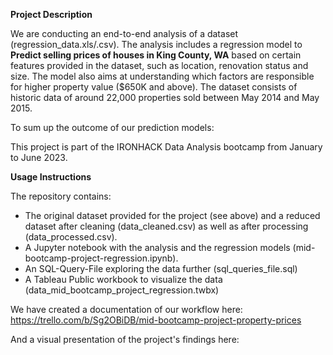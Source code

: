 **Project Description**

We are conducting an end-to-end analysis of a dataset (regression_data.xls/.csv). The analysis includes a regression model to **Predict selling prices of houses in King County, WA** based on certain features provided in the dataset, such as location, renovation status and size. The model also aims at understanding which factors are responsible for higher property value ($650K and above).
The dataset consists of historic data of around 22,000 properties sold between May 2014 and May 2015.

To sum up the outcome of our prediction models: 


This project is part of the IRONHACK Data Analysis bootcamp from January to June 2023.

**Usage Instructions**

The repository contains:
- The original dataset provided for the project (see above) and a reduced dataset after cleaning (data_cleaned.csv) as well as after processing (data_processed.csv).
- A Jupyter notebook with the analysis and the regression models (mid-bootcamp-project-regression.ipynb). 
- An SQL-Query-File exploring the data further (sql_queries_file.sql)
- A Tableau Public workbook to visualize the data (data_mid_bootcamp_project_regression.twbx)

We have created a documentation of our workflow here: https://trello.com/b/Sg2OBiDB/mid-bootcamp-project-property-prices

And a visual presentation of the project's findings here: 
